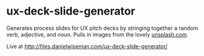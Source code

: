 # ux-deck-slide-generator
Generates process slides for UX pitch decks by stringing together a random verb, adjective, and noun. Pulls in images from the lovely <a href="http://www.unsplash.com/">unsplash.com</a>.

Live at <a href="http://files.danielwiseman.com/ux-deck-slide-generator/">http://files.danielwiseman.com/ux-deck-slide-generator/</a>
